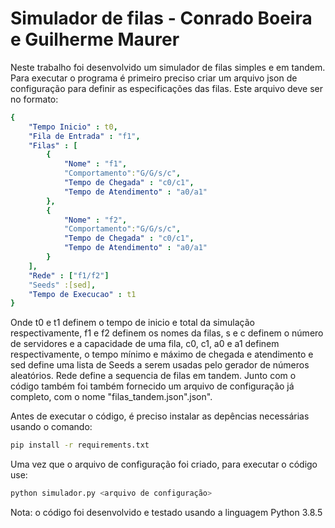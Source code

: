 # Simulador de filas - Conrado Boeira e Guilherme Maurer

Neste trabalho foi desenvolvido um simulador de filas simples e em tandem. Para executar o programa é primeiro preciso criar um arquivo json de configuração para definir as especificações das filas. Este arquivo deve ser no formato:

```yaml
{
    "Tempo Inicio" : t0,
    "Fila de Entrada" : "f1",
    "Filas" : [
        {   
            "Nome" : "f1", 
            "Comportamento":"G/G/s/c",
            "Tempo de Chegada" : "c0/c1",
            "Tempo de Atendimento" : "a0/a1"
        },
        {   
            "Nome" : "f2", 
            "Comportamento":"G/G/s/c",
            "Tempo de Chegada" : "c0/c1",
            "Tempo de Atendimento" : "a0/a1"
        }
    ],
    "Rede" : ["f1/f2"]
    "Seeds" :[sed],
    "Tempo de Execucao" : t1
}
```

Onde t0 e t1 definem o tempo de inicio e total da simulação respectivamente, f1 e f2 definem os nomes da filas, s e c definem o número de servidores e a capacidade de uma fila, c0, c1, a0 e a1 definem respectivamente, o tempo mínimo e máximo de chegada e atendimento e sed define uma lista de Seeds a serem usadas pelo gerador de números aleatórios. Rede define a sequencia de filas em tandem. Junto com o código também foi também fornecido um arquivo de configuração já completo, com o nome "filas_tandem.json".json".

Antes de executar o código, é preciso instalar as depências necessárias usando o comando:

```bash
pip install -r requirements.txt
```

Uma vez que o arquivo de configuração foi criado, para executar o código use:

```bash
python simulador.py <arquivo de configuração>
```

Nota: o código foi desenvolvido e testado usando a linguagem Python 3.8.5
